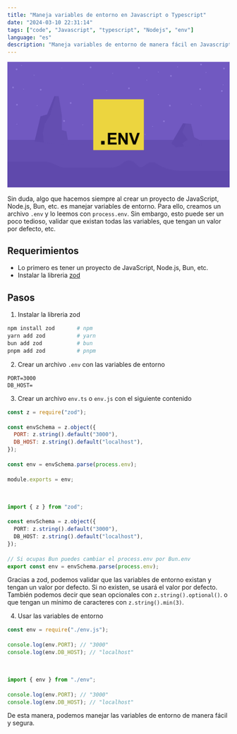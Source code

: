 ```yaml
---
title: "Maneja variables de entorno en Javascript o Typescript"
date: "2024-03-10 22:31:14"
tags: ["code", "Javascript", "typescript", "Nodejs", "env"]
language: "es"
description: "Maneja variables de entorno de manera fácil en Javascript y Typescript"
---
```


![.env](./env.png)

Sin duda, algo que hacemos siempre al crear un proyecto de JavaScript, Node.js, Bun, etc. es manejar variables de entorno. Para ello, creamos un archivo `.env` y lo leemos con `process.env`. Sin embargo, esto puede ser un poco tedioso, validar que existan todas las variables, que tengan un valor por defecto, etc.

## Requerimientos

- Lo primero es tener un proyecto de JavaScript, Node.js, Bun, etc.
- Instalar la libreria [zod](https://zod.dev)

## Pasos

1. Instalar la libreria zod

```bash frame="code" title="bash"
npm install zod       # npm
yarn add zod          # yarn
bun add zod           # bun
pnpm add zod          # pnpm
```

2. Crear un archivo `.env` con las variables de entorno

```env frame="code" title=".env"
PORT=3000
DB_HOST=
```

3. Crear un archivo `env.ts` o `env.js` con el siguiente contenido

```js frame="code" title="env.js"
const z = require("zod");

const envSchema = z.object({
  PORT: z.string().default("3000"),
  DB_HOST: z.string().default("localhost"),
});

const env = envSchema.parse(process.env);

module.exports = env;
```

<br>

```typescript frame="code" title="env.ts"
import { z } from "zod";

const envSchema = z.object({
  PORT: z.string().default("3000"),
  DB_HOST: z.string().default("localhost"),
});

// Si ocupas Bun puedes cambiar el process.env por Bun.env
export const env = envSchema.parse(process.env);
```

Gracias a zod, podemos validar que las variables de entorno existan y tengan un valor por defecto. Si no existen, se usará el valor por defecto.
También podemos decir que sean opcionales con `z.string().optional()`.
o que tengan un mínimo de caracteres con `z.string().min(3)`.

4. Usar las variables de entorno

```js frame="code" title="index.js"
const env = require("./env.js");

console.log(env.PORT); // "3000"
console.log(env.DB_HOST); // "localhost"
```

<br>

```typescript frame="code" title="index.ts"
import { env } from "./env";

console.log(env.PORT); // "3000"
console.log(env.DB_HOST); // "localhost"
```

De esta manera, podemos manejar las variables de entorno de manera fácil y segura.
